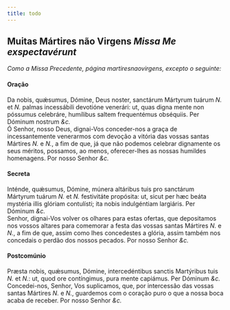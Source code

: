 ```yaml
---
title: todo
---
```

<h2 class="text-center">Muitas Mártires não Virgens <em>Missa Me exspectavérunt</em></h2>

<em>Como a Missa Precedente, página martiresnaovirgens, excepto o seguinte:</em>

<h4 class="text-center">Oração</h4>
<div class="container-fluid">
<div class="row">
<div class="dropcap text-justify">
Da nobis, quǽsumus, Dómine, Deus noster, sanctárum Mártyrum tuárum <em>N. </em>et <em>N. </em>palmas incessábili devotióne venerári: ut, quas digna mente non póssumus celebráre, humílibus saltem frequentémus obséquiis. Per Dóminum nostrum <em>&c.</em>
</div>
<div class="dropcap text-justify">
Ó Senhor, nosso Deus, dignai-Vos conceder-nos a graça de incessantemente venerarmos com devoção a vitória das vossas santas Mártires <em>N. </em>e <em>N.</em>, a fim de que, já que não podemos celebrar dignamente os seus méritos, possamos, ao menos, oferecer-lhes as nossas humildes homenagens. Por nosso Senhor <em>&c.</em>
</div>
</div>
</div>

<h4 class="text-center">Secreta</h4>
<div class="container-fluid">
<div class="row">
<div class="dropcap text-justify">
Inténde, quǽsumus, Dómine, múnera altáribus tuis pro sanctárum Mártyrum tuárum <em>N. </em>et <em>N. </em>festivitáte propósita: ut, sicut per hæc beáta mystéria illis glóriam contulísti; ita nobis indulgéntiam largiáris. Per Dóminum <em>&c.</em>
</div>
<div class="dropcap text-justify">
Senhor, dignai-Vos volver os olhares para estas ofertas, que depositamos nos vossos altares para comemorar a festa das vossas santas Mártires <em>N. </em>e <em>N.</em>, a fim de que, assim como lhes concedestes a glória, assim também nos concedais o perdão dos nossos pecados. Por nosso Senhor <em>&c.</em>
</div>
</div>
</div>

<h4 class="text-center">Postcomúnio</h4>
<div class="container-fluid">
<div class="row">
<div class="dropcap text-justify">
Præsta nobis, quǽsumus, Dómine, intercedéntibus sanctis Martýribus tuis <em>N. </em>et <em>N.</em>: ut, quod ore contíngimus, pura mente capiámus. Per Dóminum <em>&c.</em>
</div>
<div class="dropcap text-justify">
Concedei-nos, Senhor, Vos suplicamos, que, por intercessão das vossas santas Mártires <em>N. </em>e <em>N.</em>, guardemos com o coração puro o que a nossa boca acaba de receber. Por nosso Senhor <em>&c.</em>
</div>
</div>
</div>
